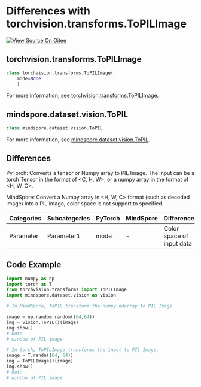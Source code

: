 # Differences with torchvision.transforms.ToPILImage

[![View Source On Gitee](https://mindspore-website.obs.cn-north-4.myhuaweicloud.com/website-images/r2.5.0/resource/_static/logo_source_en.svg)](https://gitee.com/mindspore/docs/blob/r2.5.0/docs/mindspore/source_en/note/api_mapping/pytorch_diff/ToPIL.md)

## torchvision.transforms.ToPILImage

```python
class torchvision.transforms.ToPILImage(
    mode=None
    )
```

For more information, see [torchvision.transforms.ToPILImage](https://pytorch.org/vision/0.9/transforms.html#torchvision.transforms.ToPILImage).

## mindspore.dataset.vision.ToPIL

```python
class mindspore.dataset.vision.ToPIL
```

For more information, see [mindspore.dataset.vision.ToPIL](https://mindspore.cn/docs/en/r2.5.0/api_python/dataset_vision/mindspore.dataset.vision.ToPIL.html#mindspore.dataset.vision.ToPIL).

## Differences

PyTorch: Converts a tensor or Numpy array to PIL Image. The input can be a torch Tensor in the format of <C, H, W>, or a numpy array in the format of <H, W, C>.

MindSpore: Convert a Numpy array in <H, W, C> format (such as decoded image) into a PIL image, color space is not support to specified.

| Categories | Subcategories |PyTorch | MindSpore | Difference |
| --- | ---   | ---   | ---        |---  |
|Parameter | Parameter1 | mode    | -    | Color space of input data |

## Code Example

```python
import numpy as np
import torch as T
from torchvision.transforms import ToPILImage
import mindspore.dataset.vision as vision

# In MindSpore, ToPIL transform the numpy.ndarray to PIL Image.

image = np.random.random((64,64))
img = vision.ToPIL()(image)
img.show()
# Out:
# window of PIL image

# In torch, ToPILImage transforms the input to PIL Image.
image = T.randn((64, 64))
img = ToPILImage()(image)
img.show()
# Out:
# window of PIL image
```
